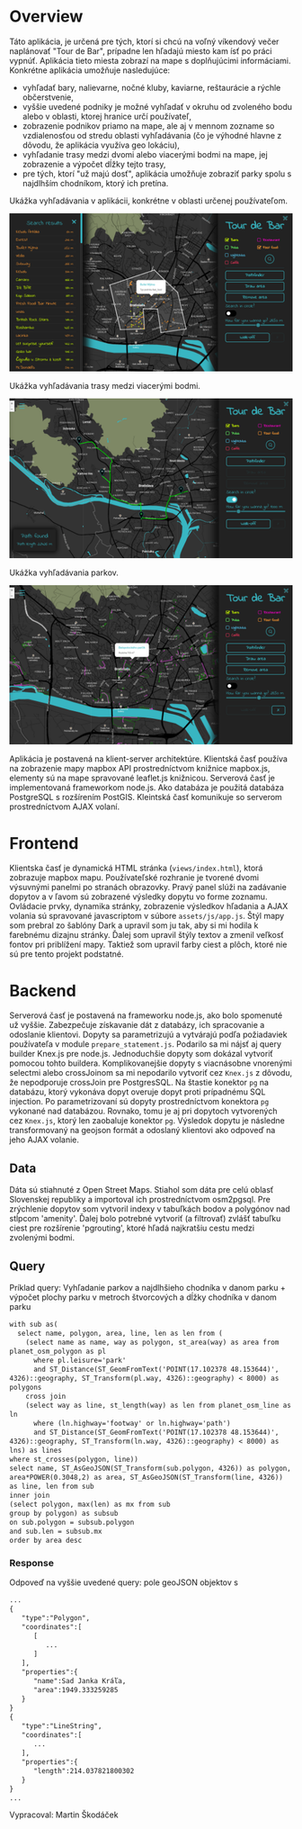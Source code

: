 # Overview

Táto aplikácia, je určená pre tých, ktorí si chcú na voľný víkendový večer naplánovať "Tour de Bar", prípadne len hľadajú miesto kam ísť po práci vypnúť. Aplikácia tieto miesta zobrazí na mape s doplňujúcimi informáciami. Konkrétne aplikácia umožňuje nasledujúce:
- vyhľadať bary, nalievarne, nočné kluby, kaviarne, reštaurácie a rýchle občerstvenie,
- vyššie uvedené podniky je možné vyhľadať v okruhu od zvoleného bodu alebo v oblasti, ktorej hranice určí používateľ,
- zobrazenie podnikov priamo na mape, ale aj v mennom zozname so vzdialenosťou od stredu oblasti vyhľadávania (čo je výhodné hlavne z dôvodu, že aplikácia využíva geo lokáciu),
- vyhľadanie trasy medzi dvomi alebo viacerými bodmi na mape, jej zobrazenie a výpočet dĺžky tejto trasy,
- pre tých, ktorí "už majú dosť", aplikácia umožňuje zobraziť parky spolu s najdlhším chodníkom, ktorý ich pretína.

Ukážka vyhľadávania v aplikácii, konkrétne v oblasti určenej používateľom.

![Screenshot](screenshot.png)

Ukážka vyhľadávania trasy medzi viacerými bodmi.

![Screenshot](screenshot2.png)

Ukážka vyhľadávania parkov.

![Screenshot](screenshot3.png)

Aplikácia je postavená na klient-server architektúre. Klientská časť používa na zobrazenie mapy mapbox API prostredníctvom knižnice mapbox.js, elementy sú na mape spravované leaflet.js knižnicou. Serverová časť je implementovaná frameworkom node.js. Ako databáza je použitá databáza PostgreSQL s rozšírením PostGIS. Kleintská časť komunikuje so serverom prostredníctvom AJAX volaní.

# Frontend

Klientska časť je dynamická HTML stránka (`views/index.html`), ktorá zobrazuje mapbox mapu. Používateľské rozhranie je tvorené dvomi výsuvnými panelmi po stranách obrazovky. Pravý panel slúži na zadávanie dopytov a v ľavom sú zobrazené výsledky dopytu vo forme zoznamu. Ovládacie prvky, dynamika stránky, zobrazenie výsledkov hľadania a AJAX volania sú spravované javascriptom v súbore `assets/js/app.js`.
Štýl mapy som prebral zo šablóny Dark a upravil som ju tak, aby si mi hodila k farebnému dizajnu stránky. Ďalej som upravil štýly textov a zmenil veľkosť fontov pri priblížení mapy. Taktiež som upravil farby ciest a plôch, ktoré nie sú pre tento projekt podstatné.

# Backend

Serverová časť je postavená na frameworku node.js, ako bolo spomenuté už vyššie. Zabezpečuje získavanie dát z databázy, ich spracovanie a odoslanie klientovi. Dopyty sa parametrizujú a vytvárajú podľa požiadaviek používateľa v module `prepare_statement.js`. Podarilo sa mi nájsť aj query builder Knex.js pre node.js. Jednoduchšie dopyty som dokázal vytvoriť pomocou tohto buildera. Komplikovanejšie dopyty s viacnásobne vnorenými selectmi alebo crossJoinom sa mi nepodarilo vytvoriť cez `Knex.js` z dôvodu, že nepodporuje crossJoin pre PostgresSQL. Na štastie konektor `pg` na databázu, ktorý vykonáva dopyt overuje dopyt proti prípadnému SQL injection. Po parametrizovaní sú dopyty prostredníctvom konektora `pg` vykonané nad databázou. Rovnako, tomu je aj pri dopytoch vytvorených cez `Knex.js`, ktorý len zaobaluje konektor `pg`.  Výsledok dopytu je následne transformovaný na geojson formát a odoslaný klientovi ako odpoveď na jeho AJAX volanie.

## Data

Dáta sú stiahnuté z Open Street Maps. Stiahol som dáta pre celú oblasť Slovenskej republiky a importoval ich prostredníctvom osm2pgsql.
Pre zrýchlenie dopytov som vytvoril indexy v tabuľkách bodov a polygónov nad stĺpcom 'amenity'. Ďalej bolo potrebné vytvoriť (a filtrovať) zvlášť tabuľku ciest pre rozšírenie 'pgrouting', ktoré hľadá najkratšiu cestu medzi zvolenými bodmi.

## Query

Príklad query: Vyhľadanie parkov a najdlhšieho chodníka v danom parku + výpočet plochy parku v metroch štvorcových a dĺžky chodníka v danom parku

```
with sub as(
  select name, polygon, area, line, len as len from (
    (select name as name, way as polygon, st_area(way) as area from planet_osm_polygon as pl 
      where pl.leisure='park' 
      and ST_Distance(ST_GeomFromText('POINT(17.102378 48.153644)', 4326)::geography, ST_Transform(pl.way, 4326)::geography) < 8000) as polygons
    cross join
    (select way as line, st_length(way) as len from planet_osm_line as ln 
      where (ln.highway='footway' or ln.highway='path') 
      and ST_Distance(ST_GeomFromText('POINT(17.102378 48.153644)', 4326)::geography, ST_Transform(ln.way, 4326)::geography) < 8000) as lns) as lines
where st_crosses(polygon, line)) 
select name, ST_AsGeoJSON(ST_Transform(sub.polygon, 4326)) as polygon, area*POWER(0.3048,2) as area, ST_AsGeoJSON(ST_Transform(line, 4326)) as line, len from sub 
inner join 
(select polygon, max(len) as mx from sub 
group by polygon) as subsub 
on sub.polygon = subsub.polygon 
and sub.len = subsub.mx
order by area desc
```

### Response

Odpoveď na vyššie uvedené query: pole geoJSON objektov s 

```
...
{  
   "type":"Polygon",
   "coordinates":[  
      [  
         ...
      ]
   ],
   "properties":{  
      "name":Sad Janka Kráľa,
      "area":1949.333259285
   }
}
{  
   "type":"LineString",
   "coordinates":[  
      ...
   ],
   "properties":{  
      "length":214.037821800302
   }
}
...
```
Vypracoval: Martin Škodáček
